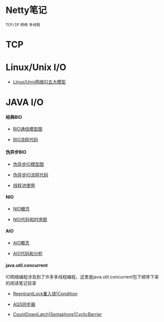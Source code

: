 # Netty笔记

`TCP/IP`
`网络`
`多线程`

# TCP

# Linux/Unix I/O

- [Linux/Unix网络IO五大模型](https://github.com/kiwi5691/NetworkCommunication/tree/master/linuxIO)

# JAVA I/O
#### 经典BIO

- [BIO通信模型图](https://github.com/kiwi5691/NetworkCommunication/tree/master/javaIO/BIO)

- [BIO流程代码](https://github.com/kiwi5691/NetworkCommunication/tree/master/javaIO/BIO/src/main/java/bio)

#### 伪异步BIO


- [伪异步IO模型图](https://github.com/kiwi5691/NetworkCommunication/tree/master/javaIO/FakeAsyncIO)

- [伪异步IO流程代码](https://github.com/kiwi5691/NetworkCommunication/tree/master/javaIO/FakeAsyncIO/src/main/java/fakeAsyncIO)

- [线程池使用](https://github.com/kiwi5691/NetworkCommunication/tree/master/javaIO/FakeAsyncIO/src/main/java/fakeAsyncIO)

#### NIO

- [NIO概念](https://github.com/kiwi5691/NetworkCommunication/tree/master/javaIO/NIO)

- [NIO代码和时序图](https://github.com/kiwi5691/NetworkCommunication/tree/master/javaIO/NIO/src/main/java/nio)

#### AIO

- [AIO概念](undone)

- [AIO代码和分析](https://github.com/kiwi5691/NetworkCommunication/tree/master/javaIO/NIO/src/main/java/nio)

#### java.util.concurrent
IO网络编程涉及到了许多多线程编程，这里是java.util.concurrent包下顺序下来的阅读笔记目录

- [ReentrantLock重入锁|Condition](https://github.com/kiwi5691/NetworkCommunication/tree/master/javaIO/NIO)

- [AQS同步器](https://github.com/kiwi5691/NetworkCommunication/tree/master/javaIO/NIO)

- [CountDownLatch|Semaphore|CyclicBarrier](https://github.com/kiwi5691/NetworkCommunication/tree/master/javaIO/NIO)



